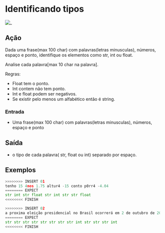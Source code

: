 # Identificando tipos

![_](cover.jpg)

## Ação

Dada uma frase(max 100 char) com palavras(letras minusculas), números, espaço e ponto, identifique os elementos como str, int ou float.

Analise cada palavra\[max 10 char na palavra\].

Regras:

* Float tem o ponto.
* Int contem não tem ponto.
* Int e float podem ser negativos.
* Se existir pelo menos um alfabético então é string.

### Entrada

* Uma frase(max 100 char) com palavras(letras minusculas), números, espaço e ponto

## Saída

* o tipo de cada palavra( str, float ou int) separado por espaço.  

## Exemplos  

``` py
>>>>>>>> INSERT 01
tenho 15 4nos 1.75 altur4 -15 conto p0rr4 -4.04
======== EXPECT
str int str float str int str str float
<<<<<<<< FINISH
```

```py
>>>>>>>> INSERT 02
a proxima eleição presidencial no Brasil ocorrerá em 2 de outubro de 2018
======== EXPECT
str str str str str str str str int str str str int
<<<<<<<< FINISH
```

<!--
>>>>>>>> INSERT 03
aa 1 -2.0
======== EXPECT
str int float
<<<<<<<< FINISH
```

```py
>>>>>>>> INSERT 04
02a -x1 -4.b54 p0
======== EXPECT
str str str str
<<<<<<<< FINISH
```

```py
>>>>>>>> INSERT 05
-pato -40 -5.4
======== EXPECT
str int float
<<<<<<<< FINISH
```

```py
>>>>>>>> INSERT 06
02 -1 -4.54 p0
======== EXPECT
int int float str
<<<<<<<< FINISH
-->
